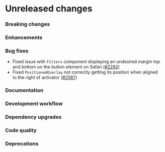 # Unreleased changes

### Breaking changes

### Enhancements

### Bug fixes

- Fixed issue with `Filters` component displaying an undesired margin top and bottom on the button element on Safari ([#2292](https://github.com/Shopify/polaris-react/pull/2292))
- Fixed `PositionedOverlay` not correctly getting its position when aligned to the right of activator ([#2587](https://github.com/Shopify/polaris-react/pull/2587))

### Documentation

### Development workflow

### Dependency upgrades

### Code quality

### Deprecations
